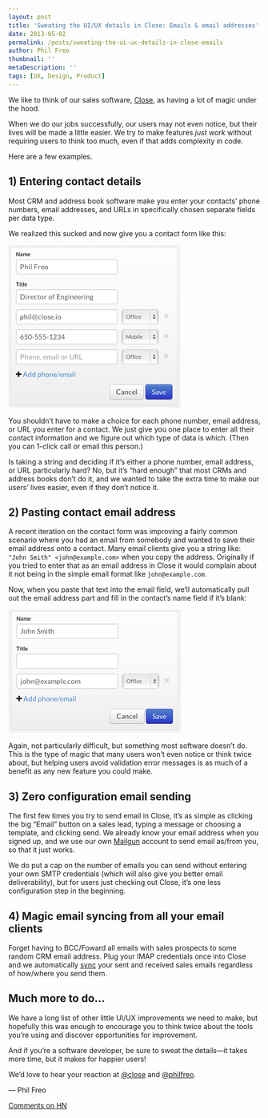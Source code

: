 ```yaml
---
layout: post
title: 'Sweating the UI/UX details in Close: Emails & email addresses'
date: 2013-05-02
permalink: /posts/sweating-the-ui-ux-details-in-close-emails
author: Phil Freo
thumbnail: ''
metaDescription: ''
tags: [UX, Design, Product]
---
```


We like to think of our sales software, [Close](https://close.com/), as having a lot of magic under the hood.

When we do our jobs successfully, our users may not even notice, but their lives will be made a little easier. We try to make features _just work_ without requiring users to think too much, even if that adds complexity in code.

Here are a few examples.

## 1) Entering contact details

Most CRM and address book software make you enter your contacts’ phone numbers, email addresses, and URLs in specifically chosen separate fields per data type.

We realized this sucked and now give you a contact form like this:

![](./contact_details.png)

You shouldn’t have to make a choice for each phone number, email address, or URL you enter for a contact. We just give you one place to enter all their contact information and we figure out which type of data is which. (Then you can 1-click call or email this person.)

Is taking a string and deciding if it’s either a phone number, email address, or URL particularly hard? No, but it’s “hard enough” that most CRMs and address books don’t do it, and we wanted to take the extra time to make our users’ lives easier, even if they don’t notice it.

## 2) Pasting contact email address

A recent iteration on the contact form was improving a fairly common scenario where you had an email from somebody and wanted to save their email address onto a contact. Many email clients give you a string like: `"John Smith" <john@example.com>` when you copy the address. Originally if you tried to enter that as an email address in Close it would complain about it not being in the simple email format like `john@example.com`.

Now, when you paste that text into the email field, we’ll automatically pull out the email address part and fill in the contact’s name field if it’s blank:

![](./paste_email.png)

Again, not particularly difficult, but something most software doesn’t do. This is the type of magic that many users won’t even notice or think twice about, but helping users avoid validation error messages is as much of a benefit as any new feature you could make.

## 3) Zero configuration email sending

The first few times you try to send email in Close, it’s as simple as clicking the big “Email” button on a sales lead, typing a message or choosing a template, and clicking send. We already know your email address when you signed up, and we use our own [Mailgun](https://mailgun.com/) account to send email as/from you, so that it just works.

We do put a cap on the number of emails you can send without entering your own SMTP credentials (which will also give you better email deliverability), but for users just checking out Close, it’s one less configuration step in the beginning.

## 4) Magic email syncing from all your email clients

Forget having to BCC/Foward all emails with sales prospects to some random CRM email address. Plug your IMAP credentials once into Close and we automatically [sync](https://help.close.com/docs/setting-up-your-email) your sent and received sales emails regardless of how/where you send them.

## Much more to do…

We have a long list of other little UI/UX improvements we need to make, but hopefully this was enough to encourage you to think twice about the tools you’re using and discover opportunities for improvement.

And if you’re a software developer, be sure to sweat the details—it takes more time, but it makes for happier users!

We’d love to hear your reaction at [@close](https://twitter.com/close) and [@philfreo](https://twitter.com/philfreo).

— Phil Freo

[Comments on HN](https://news.ycombinator.com/item?id=5646828)
